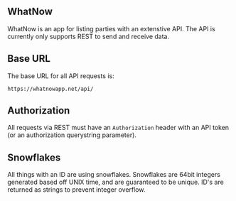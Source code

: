 ## WhatNow
WhatNow is an app for listing parties with an extenstive API. The API is currently only supports REST to send and receive data.

## Base URL
The base URL for all API requests is:
```
https://whatnowapp.net/api/
```

## Authorization
All requests via REST must have an `Authorization` header with an API token (or an authorization querystring parameter).

## Snowflakes
All things with an ID are using snowflakes. Snowflakes are 64bit integers generated based off UNIX time, and are guaranteed to be unique. ID's are returned as strings to prevent integer overflow.
